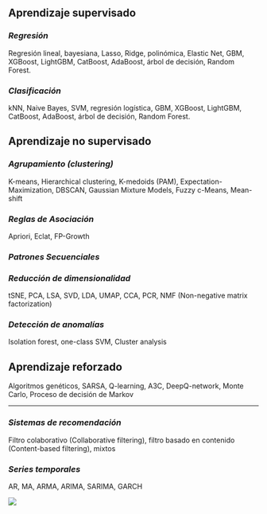 ## Aprendizaje supervisado

### *Regresión*
  
Regresión lineal, bayesiana, Lasso, Ridge, polinómica, Elastic Net, GBM, XGBoost, LightGBM, CatBoost, AdaBoost, árbol de decisión,
Random Forest.

### *Clasificación*

kNN, Naive Bayes, SVM, regresión logística, GBM, XGBoost, LightGBM, CatBoost, AdaBoost, árbol de decisión,
Random Forest.


## Aprendizaje no supervisado

### *Agrupamiento (clustering)*

K-means, Hierarchical clustering, K-medoids (PAM), Expectation-Maximization, DBSCAN, Gaussian Mixture Models, Fuzzy c-Means,
Mean-shift

### *Reglas de Asociación*

Apriori, Eclat, FP-Growth

### *Patrones Secuenciales*



### *Reducción de dimensionalidad*

tSNE, PCA, LSA, SVD, LDA, UMAP, CCA, PCR, NMF (Non-negative matrix factorization)

### *Detección de anomalías*

Isolation forest, one-class SVM, Cluster analysis


## Aprendizaje reforzado

Algoritmos genéticos, SARSA, Q-learning, A3C, DeepQ-network, Monte Carlo, Proceso de decisión de Markov


***

### *Sistemas de recomendación*

Filtro colaborativo (Collaborative filtering), filtro basado en contenido (Content-based filtering), mixtos

### *Series temporales*

AR, MA, ARMA, ARIMA, SARIMA, GARCH


![](https://i.pinimg.com/originals/31/74/c4/3174c419e4ab07223f95dcf8ddd86eec.png)

